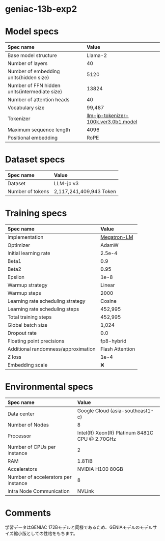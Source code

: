 # geniac-13b-exp2

# Model specs

|Spec name|Value|
|:---|:---|
|Base model structure|Llama-2|
|Number of layers|40|
|Number of embedding units(hidden size)|5120|
|Number of FFN hidden units(intermediate size)|13824|
|Number of attention heads|40|
|Vocabulary size|99,487|
|Tokenizer|[llm-jp-tokenizer-100k.ver3.0b1.model](https://github.com/llm-jp/llm-jp-tokenizer/blob/870a27ce6872e105e4b76cdf2e68c8b7ebfc6a37/models/ver3.0/llm-jp-tokenizer-100k.ver3.0b1.model)|
|Maximum sequence length|4096|
|Positional embedding|RoPE|

# Dataset specs
|Spec name|Value|
|:---|:---|
|Dataset|LLM-jp v3|
|Number of tokens|2,117,241,409,943 Token|

# Training specs

|Spec name|Value|
|:---|:---|
|Implementation|[Megatron-LM](https://github.com/Taishi-N324/Megatron-LM/tree/61447ffbc2cf60035428cea9c112565cfe32e33a)|
|Optimizer|AdamW|
|Initial learning rate|2.5e-4|
|Beta1|0.9|
|Beta2|0.95|
|Epsilon|1e-8|
|Warmup strategy|Linear|
|Warmup steps|2000|
|Learning rate scheduling strategy|Cosine|
|Learning rate scheduling steps|452,995|
|Total training steps|452,995|
|Global batch size|1,024|
|Dropout rate|0.0|
|Floating point precisions|fp8-hybrid|
|Additional randomness/approximation|Flash Attention|
|Z loss|1e-4|
|Embedding scale|❌|

# Environmental specs

|Spec name|Value|
|:---|:---|
|Data center|Google Cloud (asia-southeast1-c)|
|Number of Nodes|8|
|Processor|Intel(R) Xeon(R) Platinum 8481C CPU @ 2.70GHz|
|Number of CPUs per instance|2|
|RAM|1.8TiB|
|Accelerators|NVIDIA H100 80GB|
|Number of accelerators per instance|8|
|Intra Node Communication |NVLink|

# Comments

学習データはGENIAC 172Bモデルと同様であるため、GENIAモデルのモデルサイズ縮小版としての性格をもちます。
